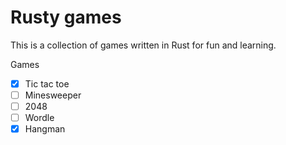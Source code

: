 # Rusty games

This is a collection of games written in Rust for fun and learning.

Games
- [x] Tic tac toe
- [ ] Minesweeper
- [ ] 2048
- [ ] Wordle
- [x] Hangman
